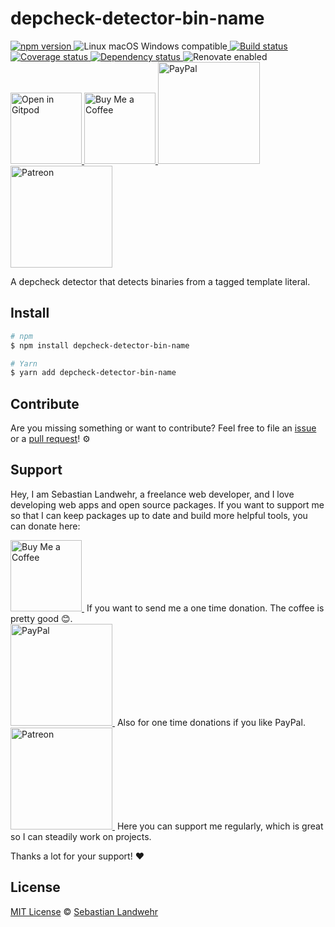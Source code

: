 <!-- TITLE/ -->
# depcheck-detector-bin-name
<!-- /TITLE -->

<!-- BADGES/ -->
  <p>
    <a href="https://npmjs.org/package/depcheck-detector-bin-name">
      <img
        src="https://img.shields.io/npm/v/depcheck-detector-bin-name.svg"
        alt="npm version"
      >
    </a><img src="https://img.shields.io/badge/os-linux%20%7C%C2%A0macos%20%7C%C2%A0windows-blue" alt="Linux macOS Windows compatible"><a href="https://github.com/dword-design/depcheck-detector-bin-name/actions">
      <img
        src="https://github.com/dword-design/depcheck-detector-bin-name/workflows/build/badge.svg"
        alt="Build status"
      >
    </a><a href="https://codecov.io/gh/dword-design/depcheck-detector-bin-name">
      <img
        src="https://codecov.io/gh/dword-design/depcheck-detector-bin-name/branch/master/graph/badge.svg"
        alt="Coverage status"
      >
    </a><a href="https://david-dm.org/dword-design/depcheck-detector-bin-name">
      <img src="https://img.shields.io/david/dword-design/depcheck-detector-bin-name" alt="Dependency status">
    </a><img src="https://img.shields.io/badge/renovate-enabled-brightgreen" alt="Renovate enabled"><br/><a href="https://gitpod.io/#https://github.com/dword-design/depcheck-detector-bin-name">
      <img
        src="https://gitpod.io/button/open-in-gitpod.svg"
        alt="Open in Gitpod"
        width="114"
      >
    </a><a href="https://www.buymeacoffee.com/dword">
      <img
        src="https://www.buymeacoffee.com/assets/img/guidelines/download-assets-sm-2.svg"
        alt="Buy Me a Coffee"
        width="114"
      >
    </a><a href="https://paypal.me/SebastianLandwehr">
      <img
        src="https://sebastianlandwehr.com/images/paypal.svg"
        alt="PayPal"
        width="163"
      >
    </a><a href="https://www.patreon.com/dworddesign">
      <img
        src="https://sebastianlandwehr.com/images/patreon.svg"
        alt="Patreon"
        width="163"
      >
    </a>
</p>
<!-- /BADGES -->

<!-- DESCRIPTION/ -->
A depcheck detector that detects binaries from a tagged template literal.
<!-- /DESCRIPTION -->

<!-- INSTALL/ -->
## Install

```bash
# npm
$ npm install depcheck-detector-bin-name

# Yarn
$ yarn add depcheck-detector-bin-name
```
<!-- /INSTALL -->

<!-- LICENSE/ -->
## Contribute

Are you missing something or want to contribute? Feel free to file an [issue](https://github.com/dword-design/depcheck-detector-bin-name/issues) or a [pull request](https://github.com/dword-design/depcheck-detector-bin-name/pulls)! ⚙️

## Support

Hey, I am Sebastian Landwehr, a freelance web developer, and I love developing web apps and open source packages. If you want to support me so that I can keep packages up to date and build more helpful tools, you can donate here:

<p>
  <a href="https://www.buymeacoffee.com/dword">
    <img
      src="https://www.buymeacoffee.com/assets/img/guidelines/download-assets-sm-2.svg"
      alt="Buy Me a Coffee"
      width="114"
    >
  </a>&nbsp;If you want to send me a one time donation. The coffee is pretty good 😊.<br/>
  <a href="https://paypal.me/SebastianLandwehr">
    <img
      src="https://sebastianlandwehr.com/images/paypal.svg"
      alt="PayPal"
      width="163"
    >
  </a>&nbsp;Also for one time donations if you like PayPal.<br/>
  <a href="https://www.patreon.com/dworddesign">
    <img
      src="https://sebastianlandwehr.com/images/patreon.svg"
      alt="Patreon"
      width="163"
    >
  </a>&nbsp;Here you can support me regularly, which is great so I can steadily work on projects.
</p>

Thanks a lot for your support! ❤️

## License

[MIT License](https://opensource.org/license/mit/) © [Sebastian Landwehr](https://sebastianlandwehr.com)
<!-- /LICENSE -->
